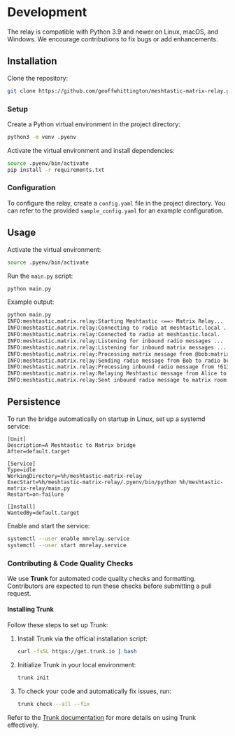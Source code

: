 # Development

The relay is compatible with Python 3.9 and newer on Linux, macOS, and Windows. We encourage contributions to fix bugs or add enhancements.

## Installation

Clone the repository:

```bash
git clone https://github.com/geoffwhittington/meshtastic-matrix-relay.git
```

### Setup

Create a Python virtual environment in the project directory:

```bash
python3 -m venv .pyenv
```

Activate the virtual environment and install dependencies:

```bash
source .pyenv/bin/activate
pip install -r requirements.txt
```

### Configuration

To configure the relay, create a `config.yaml` file in the project directory. You can refer to the provided `sample_config.yaml` for an example configuration.

## Usage

Activate the virtual environment:

```bash
source .pyenv/bin/activate
```

Run the `main.py` script:

```bash
python main.py
```

Example output:

```bash
python main.py
INFO:meshtastic.matrix.relay:Starting Meshtastic <==> Matrix Relay...
INFO:meshtastic.matrix.relay:Connecting to radio at meshtastic.local ...
INFO:meshtastic.matrix.relay:Connected to radio at meshtastic.local.
INFO:meshtastic.matrix.relay:Listening for inbound radio messages ...
INFO:meshtastic.matrix.relay:Listening for inbound matrix messages ...
INFO:meshtastic.matrix.relay:Processing matrix message from @bob:matrix.org: Hi Alice!
INFO:meshtastic.matrix.relay:Sending radio message from Bob to radio broadcast
INFO:meshtastic.matrix.relay:Processing inbound radio message from !613501e4 on channel 0
INFO:meshtastic.matrix.relay:Relaying Meshtastic message from Alice to Matrix: [Alice/VeryCoolMeshnet]: Hey Bob!
INFO:meshtastic.matrix.relay:Sent inbound radio message to matrix room: #someroomid:example.matrix.org
```

## Persistence

To run the bridge automatically on startup in Linux, set up a systemd service:

```systemd
[Unit]
Description=A Meshtastic to Matrix bridge
After=default.target

[Service]
Type=idle
WorkingDirectory=%h/meshtastic-matrix-relay
ExecStart=%h/meshtastic-matrix-relay/.pyenv/bin/python %h/meshtastic-matrix-relay/main.py
Restart=on-failure

[Install]
WantedBy=default.target
```

Enable and start the service:

```bash
systemctl --user enable mmrelay.service
systemctl --user start mmrelay.service
```

### Contributing & Code Quality Checks

We use **Trunk** for automated code quality checks and formatting. Contributors are expected to run these checks before submitting a pull request.

#### Installing Trunk

Follow these steps to set up Trunk:

1. Install Trunk via the official installation script:

   ```bash
   curl -fsSL https://get.trunk.io | bash
   ```

2. Initialize Trunk in your local environment:

   ```bash
   trunk init
   ```

3. To check your code and automatically fix issues, run:

   ```bash
   trunk check --all --fix
   ```

Refer to the [Trunk documentation](https://trunk.io/docs) for more details on using Trunk effectively.
